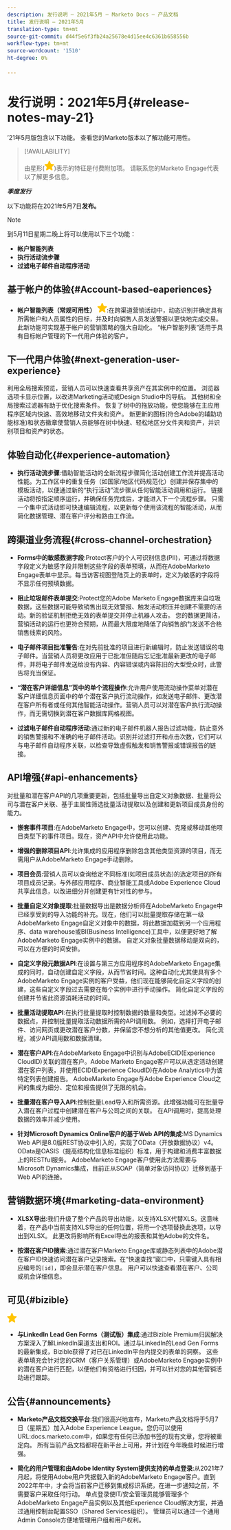 ```yaml
---
description: 发行说明 — 2021年5月 — Marketo Docs — 产品文档
title: 发行说明 — 2021年5月
translation-type: tm+mt
source-git-commit: d44f5e6f3fb24a25678e4d15ee4c6361b658556b
workflow-type: tm+mt
source-wordcount: '1510'
ht-degree: 0%

---
```


# 发行说明：2021年5月{#release-notes-may-21}

’21年5月版包含以下功能。 查看您的Marketo版本以了解功能可用性。

>[!AVAILABILITY]
>
>由星形(![](assets/yellow-star.png))表示的特征是付费附加项。 请联系您的Marketo Engage代表以了解更多信息。

**_季度发行_**

以下功能将在2021年5月7日&#x200B;**发布。**

>[!NOTE]
>
>到5月11日星期二晚上将可以使用以下三个功能：
>
>* **帐户智能列表**
>* **执行活动流步骤**
>* **过滤电子邮件自动程序活动**


## 基于帐户的体验{#Account-based-eaperiences}

* **帐户智能列表（常规可用性）** ![](assets/yellow-star.png):在跨渠道营销活动中，动态识别并确定具有所需帐户和人员属性的目标，并及时向销售人员发送警报以更快地完成交易。此新功能可实现基于帐户的营销策略的强大自动化。 “帐户智能列表”适用于具有目标帐户管理的下一代用户体验的客户。

## 下一代用户体验{#next-generation-user-experience}

利用全局搜索预览，营销人员可以快速查看共享资产在其实例中的位置。 浏览器选项卡显示位置，以改进Marketing活动或Design Studio中的导航。 其他树和全局搜索过滤器有助于优化搜索条件。 恢复了树中的拖放功能，使您能够在主应用程序区域内快速、高效地移动文件夹和资产。 新更新的图标(符合Adobe的辅助功能标准)和状态徽章使营销人员能够在树中快速、轻松地区分文件夹和资产，并识别项目和资产的状态。

## 体验自动化{#experience-automation}

* **执行活动流步骤**:借助智能活动的全新流程步骤简化活动创建工作流并提高活动性能。为工作区中的重复任务（如国家/地区代码规范化）创建并保存集中的模板活动，以便通过新的“执行活动”流步骤从任何智能活动调用和运行。 链接活动将按指定顺序运行，并确保任务完成后，才能进入下一个流程步骤。 只需一个集中式活动即可快速编辑流程，以更新每个使用该流程的智能活动，从而简化数据管理、潜在客户评分和路由工作流。

## 跨渠道业务流程{#cross-channel-orchestration}

* **Forms中的敏感数据字段**:Protect客户的个人可识别信息(PII)，可通过将数据字段定义为敏感字段并限制这些字段的表单预填，从而在AdobeMarketo Engage表单中显示。每当访客视图登陆页上的表单时，定义为敏感的字段将不显示任何预填数据。

* **阻止垃圾邮件表单提交**:Protect您的Adobe Marketo Engage数据库来自垃圾数据，这些数据可能导致销售出现无效警报、触发活动积压并创建不需要的活动。新的验证机制拒绝无效的表单提交并停止机器人攻击。 您的数据更简洁，营销活动的运行也更符合预期，从而最大限度地降低了向销售部门发送不合格销售线索的风险。

* **电子邮件项目批准警告**:在对先前批准的项目进行新编辑时，防止发送错误的电子邮件。当营销人员将更改应用于已批准但随后忘记批准最新更改的电子邮件，并将电子邮件发送给没有内容、内容错误或内容陈旧的大型受众时，此警告将充当保证。

* **“潜在客户详细信息”页中的单个流程操作**:允许用户使用流动操作菜单对潜在客户详细信息页面中的单个潜在客户执行流动操作，如发送电子邮件、更改潜在客户所有者或任何其他智能活动操作。营销人员可以对潜在客户执行流动操作，而无需切换到潜在客户数据库网格视图。

* **过滤电子邮件自动程序活动**:通过新的电子邮件机器人报告过滤功能，防止意外的销售警报和不准确的电子邮件活动。识别并过滤打开和点击次数，它们可以与电子邮件自动程序关联，以检查导致虚假触发和销售警报或错误报告的链接。

## API增强{#api-enhancements}

对批量和潜在客户API的几项重要更新，包括批量导出自定义对象数据、批量将公司与潜在客户关联、基于主属性筛选批量活动提取以及创建和更新项目成员身份的能力。

* **嵌套事件项目**:在AdobeMarketo Engage中，您可以创建、克隆或移动其他项目类型下的事件项目。现在，资产API中允许使用此功能。

* **增强的删除项目API**:允许集成的应用程序删除包含其他类型资源的项目，而无需用户从AdobeMarketo Engage手动删除。

* **项目会员**:营销人员可以查询给定不同标准(如项目成员状态)的选定项目的所有项目成员记录。与外部应用程序、商业智能工具或Adobe Experience Cloud共享此信息，以改进细分并创建更有针对性的参与。

* **批量自定义对象提取**:批量数据导出是数据分析师在AdobeMarketo Engage中已经享受到的导入功能的补充。现在，他们可以批量提取存储在第一级AdobeMarketo Engage自定义对象中的数据，将此数据加载到另一个应用程序、data warehouse或BI(Business Intelligence)工具中，以便更好地了解AdobeMarketo Engage实例中的数据。  自定义对象批量数据移动是双向的，可以在方便的时间安排。

* **自定义字段元数据API**:在设置与第三方应用程序的AdobeMarketo Engage集成的同时，自动创建自定义字段，从而节省时间。这种自动化尤其使具有多个AdobeMarketo Engage实例的客户受益，他们现在能够简化自定义字段的创建，这些自定义字段过去需要在每个实例中进行手动操作。 简化自定义字段的创建并节省此资源消耗活动的时间。

* **批量活动提取API**:在执行批量提取时控制数据的数量和类型。过滤掉不必要的数据点，并控制批量提取活动数据所需的API调用数。  例如，选择打开电子邮件、访问网页或更改潜在客户分数，并保留您不想分析的其他值更改。 简化流程，减少API调用数和数据清理。

* **潜在客户API**:在AdobeMarketo Engage中识别与AdobeECID(Experience CloudID)关联的潜在客户。Adobe Marketo Engage客户可以从选定活动创建潜在客户列表，并使用ECID(Experience CloudID)在Adobe Analytics中为该特定列表创建报告。 AdobeMarketo Engage与Adobe Experience Cloud之间的集成为细分、定位和报告提供了无限的机会。

* **批量潜在客户导入API**:控制批量Lead导入和所需资源。此增强功能可在批量导入潜在客户过程中创建潜在客户与公司之间的关联。 在API调用时，提高处理数据的效率并减少使用。

* **针对Microsoft Dynamics Online客户的基于Web API的集成**:MS Dynamics Web API是8.0版REST协议中引入的，实现了OData（开放数据协议）v4。OData是OASIS（提高结构化信息标准组织）标准，用于构建和消费丰富数据上的RESTful服务。 AdobeMarketo Engage客户使用此方法需要与Microsoft Dynamics集成，目前正从SOAP（简单对象访问协议）迁移到基于Web API的连接。

## 营销数据环境{#marketing-data-environment}

* **XLSX导出**:我们升级了整个产品的导出功能，以支持XLSX代替XLS。这意味着，在产品中当前支持XLS导出的任何位置，将用一个选项替换此选项，以导出到XLSX。 此更改将影响所有Excel导出的报表和其他Adobe的文件名。

* **按潜在客户ID搜索**:通过潜在客户Marketo Engage库或静态列表中的Adobe潜在客户ID快速访问潜在客户记录搜索。在“快速查找”窗口中，只需键入具有相应编号的`[id]`，即会显示潜在客户信息。 用户可以快速查看潜在客户、公司或机会详细信息。

## 可见{#bizible}

![](assets/yellow-star.png)

* **与LinkedIn Lead Gen Forms（测试版）集成**:通过Bizible Premium归因解决方案深入了解LinkedIn渠道支出和ROI。通过与LinkedIn的Lead Gen Forms的最新集成，Bizible获得了对已在LinkedIn平台内提交的表单的洞察。 这些表单填充会针对您的CRM（客户关系管理）或AdobeMarketo Engage实例中的潜在客户进行匹配，以便他们有资格进行归因，并可以针对您的其他营销活动进行跟踪。

## 公告{#announcements}

* **Marketo产品文档交换平台**:我们很高兴地宣布，Marketo产品文档将于5月7日（星期五）加入Adobe Experience League。您仍可以使用URL:docs.marketo.com中，如果您有任何已添加书签的现有文章，您将被重定向。 所有当前产品文档都将在新平台上可用，并计划在今年晚些时候进行增强。

* **简化的用户管理和由Adobe Identity System提供支持的单点登录**:从2021年7月起，将使用Adobe用户凭据载入新的AdobeMarketo Engage客户。直到2022年年中，才会将当前客户迁移到集成标识系统，在进一步通知之前，不需要客户采取任何行动。 单点登录使IT/安全管理员能够管理多个AdobeMarketo Engage产品实例以及其他Experience Cloud解决方案，并通过通用控制台配置SSO（Shared Services组织）。 管理员可以通过一个通用Admin Console方便地管理用户组和用户权利。
